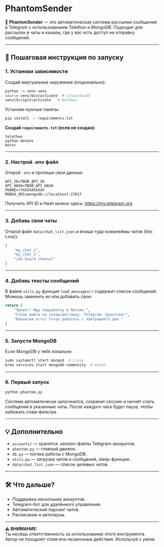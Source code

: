# PhantomSender

📡 **PhantomSender** — это автоматическая система рассылки сообщений в Telegram с использованием Telethon и MongoDB. Подходит для рассылок в чаты и каналы, где у вас есть доступ на отправку сообщений.

---

## 🚀 Пошаговая инструкция по запуску

### 1. Установи зависимости

Создай виртуальное окружение (опционально):
```bash
python -m venv venv
source venv/bin/activate  # Linux/macOS
venv\Scripts\activate   # Windows
```

Установи нужные пакеты:
```bash
pip install -r requirements.txt
```

**Создай `requirements.txt` (если не создан):**
```
telethon
python-dotenv
motor
```

---

### 2. Настрой .env файл

Открой `.env` и пропиши свои данные:
```
API_ID=ТВОЙ_API_ID
API_HASH=ТВОЙ_API_HASH
PHONE=+7XXXXXXXXXX
MONGO_URI=mongodb://localhost:27017
```

Получить API ID и Hash можно здесь: https://my.telegram.org

---

### 3. Добавь свои чаты

Открой файл `data/chat_list.json` и впиши туда юзернеймы чатов (без t.me/):
```json
[
    "my_chat_1",
    "my_chat_2",
    "job_board_channel"
]
```

---

### 4. Добавь тексты сообщений

В файле `utils.py` функция `load_messages()` содержит список сообщений. Можешь заменить их или добавить свои:
```python
return [
    "Привет! Ищу подработку в Москве.",
    "Готов выйти на склад/доставку. Telegram: @youruser",
    "Вакансии есть? Готов работать с завтрашнего дня."
]
```

---

### 5. Запусти MongoDB

Если MongoDB у тебя локально:
```bash
sudo systemctl start mongod  # Linux
brew services start mongodb-community  # macOS
```

---

### 6. Первый запуск

```bash
python phantom.py
```

Система автоматически залогинится, сохранит сессию и начнёт слать сообщения в указанные чаты. После каждого чата будет пауза, чтобы избежать спам-фильтра.

---

## 💡 Дополнительно

- `accounts/` — хранятся .session-файлы Telegram-аккаунтов.
- `phantom.py` — главный движок.
- `db.py` — логика работы с MongoDB.
- `utils.py` — загрузка чатов и сообщений, sleep-функции.
- `data/chat_list.json` — список целевых чатов.

---

## 🛠 Что дальше?

- Поддержка нескольких аккаунтов.
- Telegram-бот для удалённого управления.
- Автоматический парсинг чатов.
- Расписание и автопаузы.

---

**⚠️ ВНИМАНИЕ:**  
Ты несёшь ответственность за использование этого инструмента. Автор не поощряет спам или незаконные действия. Используй с умом.

